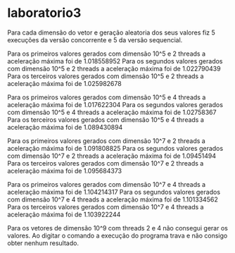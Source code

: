 # laboratorio3

Para cada dimensão do vetor e geração aleatoria dos seus valores fiz 5 execuções da versão concorrente e 5 da versão sequencial.

Para os primeiros valores gerados com dimensão 10^5 e 2 threads a aceleração máxima foi de 1.018558952
Para os segundos valores gerados com dimensão 10^5 e 2 threads a aceleração máxima foi de 1.022790439
Para os terceiros valores gerados com dimensão 10^5 e 2 threads a aceleração máxima foi de 1.025982678

Para os primeiros valores gerados com dimensão 10^5 e 4 threads a aceleração máxima foi de 1.017622304
Para os segundos valores gerados com dimensão 10^5 e 4 threads a aceleração máxima foi de 1.02758367
Para os terceiros valores gerados com dimensão 10^5 e 4 threads a aceleração máxima foi de 1.089430894


Para os primeiros valores gerados com dimensão 10^7 e 2 threads a aceleração máxima foi de 1.091808825
Para os segundos valores gerados com dimensão 10^7 e 2 threads a aceleração máxima foi de 1.09451494
Para os terceiros valores gerados com dimensão 10^7 e 2 threads a aceleração máxima foi de 1.095684373

Para os primeiros valores gerados com dimensão 10^7 e 4 threads a aceleração máxima foi de 1.104214317
Para os segundos valores gerados com dimensão 10^7 e 4 threads a aceleração máxima foi de 1.101334562
Para os terceiros valores gerados com dimensão 10^7 e 4 threads a aceleração máxima foi de 1.103922244


Para os vetores de dimensão 10^9 com threads 2 e 4 não consegui gerar os valores. Ao digitar o comando a execução do programa trava e não consigo obter nenhum resultado.

